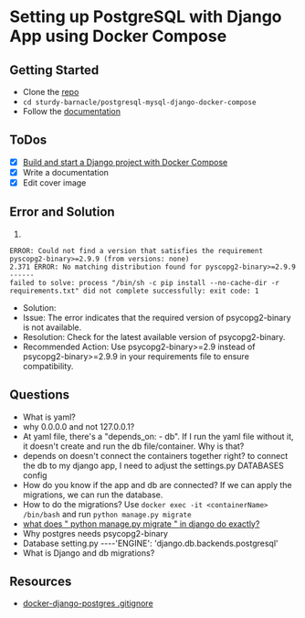 # Setting up PostgreSQL with Django App using Docker Compose

## Getting Started

- Clone the [repo](https://github.com/agcdtmr/sturdy-barnacle)
- `cd sturdy-barnacle/postgresql-mysql-django-docker-compose`
- Follow the [documentation](https://anj.hashnode.dev/setting-up-postgresql-with-django-app-using-docker-compose)


## ToDos

- [x] [Build and start a Django project with Docker Compose](https://www.youtube.com/watch?v=aMqs_y6dZw4&list=PLOLrQ9Pn6cazCfL7v4CdaykNoWMQymM_C&index=2&pp=iAQB)
- [x] Write a documentation
- [x] Edit cover image

## Error and Solution

1. 
```
ERROR: Could not find a version that satisfies the requirement pyscopg2-binary>=2.9.9 (from versions: none)
2.371 ERROR: No matching distribution found for pyscopg2-binary>=2.9.9
------
failed to solve: process "/bin/sh -c pip install --no-cache-dir -r requirements.txt" did not complete successfully: exit code: 1
```

- Solution:
- Issue: The error indicates that the required version of psycopg2-binary is not available.
- Resolution: Check for the latest available version of psycopg2-binary.
- Recommended Action: Use psycopg2-binary>=2.9 instead of psycopg2-binary>=2.9.9 in your requirements file to ensure compatibility.

## Questions

- What is yaml?
- why 0.0.0.0 and not 127.0.0.1?
- At yaml file, there's a "depends_on: - db". If I run the yaml file without it, it doesn't create and run the db file/container. Why is that?
- depends on doesn't connect the containers together right? to connect the db to my django app, I need to adjust the settings.py DATABASES config
- How do you know if the app and db are connected? If we can apply the migrations, we can run the database.
- How to do the migrations? Use `docker exec -it <containerName> /bin/bash` and run `python manage.py migrate`
- [what does " python manage.py migrate " in django do exactly?](https://stackoverflow.com/questions/62311073/what-does-python-manage-py-migrate-in-django-do-exactly)
- Why postgres needs psycopg2-binary
- Database setting.py ----'ENGINE': 'django.db.backends.postgresql'
- What is Django and db migrations?


## Resources

- [docker-django-postgres .gitignore](https://github.com/martingstall/docker-django-postgres/blob/master/.gitignore)
